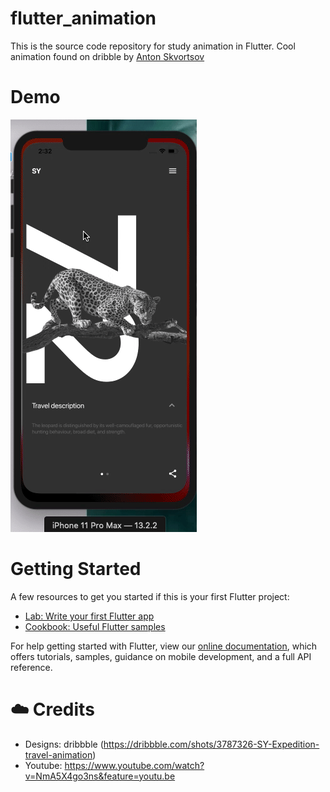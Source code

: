 # flutter_animation

This is the source code repository for study animation in Flutter. Cool animation found on dribble by [Anton Skvortsov](https://dribbble.com/AntonSKV) 

# Demo

![gif](https://github.com/kttailor/flutter_animation/blob/master/gif/video.gif)

# Getting Started

A few resources to get you started if this is your first Flutter project:

- [Lab: Write your first Flutter app](https://flutter.dev/docs/get-started/codelab)
- [Cookbook: Useful Flutter samples](https://flutter.dev/docs/cookbook)

For help getting started with Flutter, view our [online documentation](https://flutter.dev/docs), which offers tutorials, samples, guidance on mobile development, and a full API reference.

# ☁️ Credits

- Designs: dribbble (https://dribbble.com/shots/3787326-SY-Expedition-travel-animation)
- Youtube: https://www.youtube.com/watch?v=NmA5X4go3ns&feature=youtu.be
